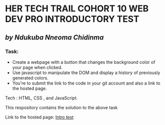 # **HER TECH TRAIL COHORT 10 WEB DEV PRO INTRODUCTORY TEST**
## *by Ndukuba Nneoma Chidinma*

### Task:

- Create a webpage with a button that changes the background color of your page when clicked.
- Use javascript to manipulate the DOM and display a history of previously generated colors.
- You're to submit the link to the code in your git account and also a link to the hosted page.

Tech : HTML, CSS , and JavaScript.

This respository contains the solution to the above task

Link to the hosted page: [Intro test](https://ndukuba-chidinma-into-test.vercel.app/)
